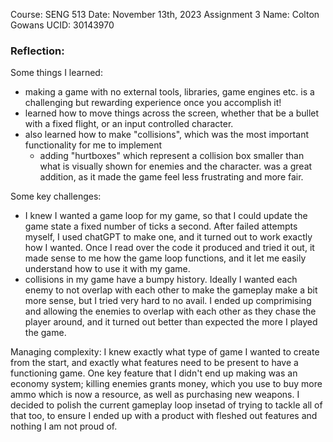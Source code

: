 Course: SENG 513
Date: November 13th, 2023
Assignment 3
Name: Colton Gowans
UCID: 30143970
### Reflection:

Some things I learned:
- making a game with no external tools, libraries, game engines etc. is a challenging but
rewarding experience once you accomplish it!
- learned how to move things across the screen, whether that be a bullet with a fixed flight,
or an input controlled character.
- also learned how to make "collisions", which was the most important functionality for me to implement
    - adding "hurtboxes" which represent a collision box smaller than what is visually shown for enemies and the character.
    was a great addition, as it made the game feel less frustrating and more fair.

Some key challenges:
- I knew I wanted a game loop for my game, so that I could update the game state a fixed number of ticks a second.
After failed attempts myself, I used chatGPT to make one, and it turned out to work exactly how I wanted. Once I read over
the code it produced and tried it out, it made sense to me how the game loop functions, and it let me easily understand
how to use it with my game.
- collisions in my game have a bumpy history. Ideally I wanted each enemy to not overlap with each other to make the gameplay
make a bit more sense, but I tried very hard to no avail. I ended up comprimising and allowing the enemies to overlap with
each other as they chase the player around, and it turned out better than expected the more I played the game.

Managing complexity:
I knew exactly what type of game I wanted to create from the start, and exactly what features need to be present to have a
functioning game. One key feature that I didn't end up making was an economy system; killing enemies grants money, which you
use to buy more ammo which is now a resource, as well as purchasing new weapons. I decided to polish the current gameplay loop
insetad of trying to tackle all of that too, to ensure I ended up with a product with fleshed out features and nothing I am not
proud of.